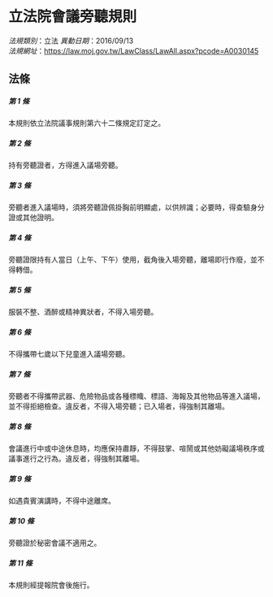 # 立法院會議旁聽規則

*法規類別*：立法
*異動日期*：2016/09/13  
*法規網址*：https://law.moj.gov.tw/LawClass/LawAll.aspx?pcode=A0030145



## 法條
##### 第 1 條
本規則依立法院議事規則第六十二條規定訂定之。

##### 第 2 條
持有旁聽證者，方得進入議場旁聽。

##### 第 3 條
旁聽者進入議場時，須將旁聽證佩掛胸前明顯處，以供辨識；必要時，得查驗身分證或其他證明。

##### 第 4 條
旁聽證限持有人當日（上午、下午）使用，截角後入場旁聽，離場即行作廢，並不得轉借。

##### 第 5 條
服裝不整、酒醉或精神異狀者，不得入場旁聽。

##### 第 6 條
不得攜帶七歲以下兒童進入議場旁聽。

##### 第 7 條
旁聽者不得攜帶武器、危險物品或各種標幟、標語、海報及其他物品等進入議場，並不得拒絕檢查。違反者，不得入場旁聽；已入場者，得強制其離場。

##### 第 8 條
會議進行中或中途休息時，均應保持肅靜，不得鼓掌、喧鬧或其他妨礙議場秩序或議事進行之行為。違反者，得強制其離場。

##### 第 9 條
如遇貴賓演講時，不得中途離席。

##### 第 10 條
旁聽證於秘密會議不適用之。

##### 第 11 條
本規則經提報院會後施行。


